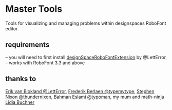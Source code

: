 # Master Tools
Tools for visualizing and managing problems within designspaces RoboFont editor.

## requirements
– you will need to first install [designSpaceRoboFontExtension](https://github.com/LettError/designSpaceRoboFontExtension) by @LettError, 
– works with RoboFont 3.3 and above




## thanks to
 [Erik van Blokland @LettError](https://github.com/LettError), [Frederik Berlaen @typemytype](https://github.com/typemytype), [Stephen Nixon @thundernixon](https://github.com/thundernixon), [Bahman Eslami @typoman](https://github.com/typoman), my mum and math-ninja [Lidia Buchner](images/math_ninja.jpg)
